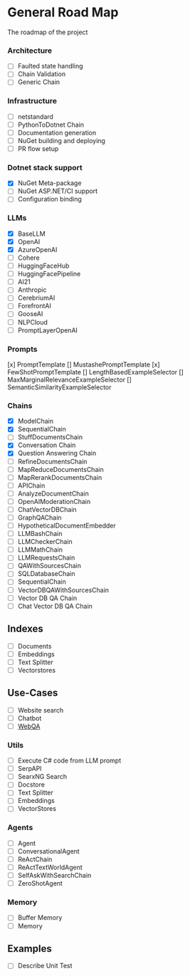 # General Road Map
The roadmap of the project

### Architecture

- [ ] Faulted state handling
- [ ] Chain Validation
- [ ] Generic Chain

### Infrastructure

- [ ] netstandard
- [ ] PythonToDotnet Chain
- [ ] Documentation generation 
- [ ] NuGet building and deploying
- [ ] PR flow setup

### Dotnet stack support

- [x] NuGet Meta-package
- [ ] NuGet ASP.NET/CI support
- [ ] Configuration binding

### LLMs

- [x] BaseLLM
- [x] OpenAI
- [x] AzureOpenAI
- [ ] Cohere
- [ ] HuggingFaceHub
- [ ] HuggingFacePipeline
- [ ] AI21
- [ ] Anthropic
- [ ] CerebriumAI
- [ ] ForefrontAI
- [ ] GooseAI
- [ ] NLPCloud
- [ ] PromptLayerOpenAI

### Prompts

[x] PromptTemplate
[] MustashePromptTemplate
[x] FewShotPromptTemplate
[] LengthBasedExampleSelector
[] MaxMarginalRelevanceExampleSelector
[] SemanticSimilarityExampleSelector

### Chains

- [x] ModelChain
- [x] SequentialChain
- [ ] StuffDocumentsChain
- [x] Conversation Chain
- [x] Question Answering Chain
- [ ] RefineDocumentsChain
- [ ] MapReduceDocumentsChain
- [ ] MapRerankDocumentsChain
- [ ] APIChain
- [ ] AnalyzeDocumentChain
- [ ] OpenAIModerationChain
- [ ] ChatVectorDBChain
- [ ] GraphQAChain
- [ ] HypotheticalDocumentEmbedder
- [ ] LLMBashChain
- [ ] LLMCheckerChain
- [ ] LLMMathChain
- [ ] LLMRequestsChain
- [ ] QAWithSourcesChain
- [ ] SQLDatabaseChain
- [ ] SequentialChain
- [ ] VectorDBQAWithSourcesChain
- [ ] Vector DB QA Chain
- [ ] Chat Vector DB QA Chain

## Indexes

- [ ] Documents
- [ ] Embeddings
- [ ] Text Splitter
- [ ] Vectorstores

## Use-Cases

- [ ] Website search
- [ ] Chatbot
- [ ] [WebQA](https://github.com/openai/openai-cookbook/blob/3826607431929af5d58ba442aa3c2893009f637b/apps/web-crawl-q-and-a/web-qa.ipynb)

### Utils

- [ ] Execute C# code from LLM prompt
- [ ] SerpAPI
- [ ] SearxNG Search
- [ ] Docstore
- [ ] Text Splitter
- [ ] Embeddings
- [ ] VectorStores

### Agents

- [ ] Agent
- [ ] ConversationalAgent
- [ ] ReActChain
- [ ] ReActTextWorldAgent
- [ ] SelfAskWithSearchChain
- [ ] ZeroShotAgent

### Memory

- [ ] Buffer Memory
- [ ] Memory

## Examples

- [ ] Describe Unit Test
